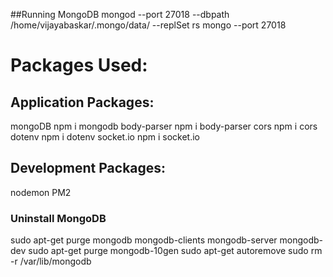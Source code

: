 ##Running MongoDB
mongod --port 27018 --dbpath /home/vijayabaskar/.mongo/data/ --replSet rs
mongo --port 27018

# Packages Used:

## Application Packages:
mongoDB       npm i mongodb
body-parser   npm i body-parser
cors          npm i cors
dotenv        npm i dotenv
socket.io     npm i socket.io

## Development Packages:
nodemon
PM2

### Uninstall MongoDB
sudo apt-get purge mongodb mongodb-clients mongodb-server mongodb-dev
sudo apt-get purge mongodb-10gen
sudo apt-get autoremove
sudo rm -r /var/lib/mongodb